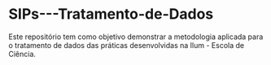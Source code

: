# SIPs---Tratamento-de-Dados
Este repositório tem como objetivo demonstrar a metodologia aplicada para o tratamento de dados das práticas desenvolvidas na Ilum - Escola de Ciência.
